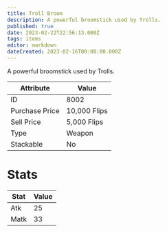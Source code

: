 ```yaml
---
title: Troll Broom
description: A powerful broomstick used by Trolls.
published: true
date: 2023-02-22T22:56:13.000Z
tags: items
editor: markdown
dateCreated: 2023-02-16T00:00:00.000Z
---
```


A powerful broomstick used by Trolls.

|Attribute|Value|
|-|-|
|ID|8002|
|Purchase Price|10,000 Flips|
|Sell Price|5,000 Flips|
|Type|Weapon|
|Stackable|No|

# Stats
|Stat|Value|
|-|-|
|Atk|25|
|Matk|33|
